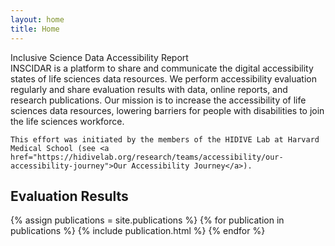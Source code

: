 ```yaml
---
layout: home
title: Home
---
```


<div class='title-panel'>
<div class='title'>
    Inclusive Science Data Accessibility Report
</div>
<div class='subtitle'>
    INSCIDAR is a platform to share and communicate the digital accessibility states of life sciences data resources. We perform accessibility evaluation regularly and share evaluation results with data, online reports, and research publications. Our mission is to increase the accessibility of life sciences data resources, lowering barriers for people with disabilities to join the life sciences workforce.

    This effort was initiated by the members of the HIDIVE Lab at Harvard Medical School (see <a href="https://hidivelab.org/research/teams/accessibility/our-accessibility-journey">Our Accessibility Journey</a>).
</div>
</div>

## Evaluation Results 

{% assign publications = site.publications %}
{% for publication in publications %}
{% include publication.html %}
{% endfor %}

<!--
<div id='visual-statistics'>
    <div id='statistics-num-pages'></div>
    <div></div>
</div>

## Publications

Sehi L’Yi, Harrison G Zhang, Andrew P Mar, Thomas C Smits, Lawrence Weru, Sofía Rojas, Alexander Lex, Nils Gehlenborg.
A comprehensive evaluation of life sciences data resources reveals significant accessibility barriers,
OSF Preprints, 10.31219/osf.io/5v98j

<script type="text/javascript">

    const numPages = "{{ "/assets/plots/statistics-num-pages.json" | relative_url }}";
    
    const vegaOptions = {
        renderer: "canvas",
        actions: true,
    };

    window.onload = () => {
        vegaEmbed(
            `#statistics-num-pages`,
            numPages,
            vegaOptions
        );
    }
</script>
-->
